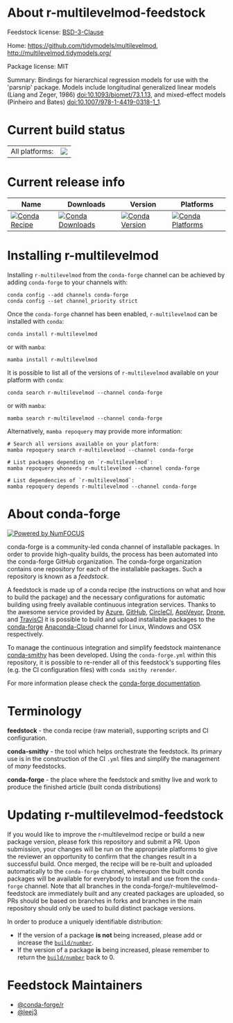 About r-multilevelmod-feedstock
===============================

Feedstock license: [BSD-3-Clause](https://github.com/conda-forge/r-multilevelmod-feedstock/blob/main/LICENSE.txt)

Home: https://github.com/tidymodels/multilevelmod, http://multilevelmod.tidymodels.org/

Package license: MIT

Summary: Bindings for hierarchical regression models for use with the 'parsnip' package. Models include longitudinal generalized linear models (Liang and Zeger, 1986) <doi:10.1093/biomet/73.1.13>, and mixed-effect models (Pinheiro and Bates) <doi:10.1007/978-1-4419-0318-1_1>.

Current build status
====================


<table><tr><td>All platforms:</td>
    <td>
      <a href="https://dev.azure.com/conda-forge/feedstock-builds/_build/latest?definitionId=18733&branchName=main">
        <img src="https://dev.azure.com/conda-forge/feedstock-builds/_apis/build/status/r-multilevelmod-feedstock?branchName=main">
      </a>
    </td>
  </tr>
</table>

Current release info
====================

| Name | Downloads | Version | Platforms |
| --- | --- | --- | --- |
| [![Conda Recipe](https://img.shields.io/badge/recipe-r--multilevelmod-green.svg)](https://anaconda.org/conda-forge/r-multilevelmod) | [![Conda Downloads](https://img.shields.io/conda/dn/conda-forge/r-multilevelmod.svg)](https://anaconda.org/conda-forge/r-multilevelmod) | [![Conda Version](https://img.shields.io/conda/vn/conda-forge/r-multilevelmod.svg)](https://anaconda.org/conda-forge/r-multilevelmod) | [![Conda Platforms](https://img.shields.io/conda/pn/conda-forge/r-multilevelmod.svg)](https://anaconda.org/conda-forge/r-multilevelmod) |

Installing r-multilevelmod
==========================

Installing `r-multilevelmod` from the `conda-forge` channel can be achieved by adding `conda-forge` to your channels with:

```
conda config --add channels conda-forge
conda config --set channel_priority strict
```

Once the `conda-forge` channel has been enabled, `r-multilevelmod` can be installed with `conda`:

```
conda install r-multilevelmod
```

or with `mamba`:

```
mamba install r-multilevelmod
```

It is possible to list all of the versions of `r-multilevelmod` available on your platform with `conda`:

```
conda search r-multilevelmod --channel conda-forge
```

or with `mamba`:

```
mamba search r-multilevelmod --channel conda-forge
```

Alternatively, `mamba repoquery` may provide more information:

```
# Search all versions available on your platform:
mamba repoquery search r-multilevelmod --channel conda-forge

# List packages depending on `r-multilevelmod`:
mamba repoquery whoneeds r-multilevelmod --channel conda-forge

# List dependencies of `r-multilevelmod`:
mamba repoquery depends r-multilevelmod --channel conda-forge
```


About conda-forge
=================

[![Powered by
NumFOCUS](https://img.shields.io/badge/powered%20by-NumFOCUS-orange.svg?style=flat&colorA=E1523D&colorB=007D8A)](https://numfocus.org)

conda-forge is a community-led conda channel of installable packages.
In order to provide high-quality builds, the process has been automated into the
conda-forge GitHub organization. The conda-forge organization contains one repository
for each of the installable packages. Such a repository is known as a *feedstock*.

A feedstock is made up of a conda recipe (the instructions on what and how to build
the package) and the necessary configurations for automatic building using freely
available continuous integration services. Thanks to the awesome service provided by
[Azure](https://azure.microsoft.com/en-us/services/devops/), [GitHub](https://github.com/),
[CircleCI](https://circleci.com/), [AppVeyor](https://www.appveyor.com/),
[Drone](https://cloud.drone.io/welcome), and [TravisCI](https://travis-ci.com/)
it is possible to build and upload installable packages to the
[conda-forge](https://anaconda.org/conda-forge) [Anaconda-Cloud](https://anaconda.org/)
channel for Linux, Windows and OSX respectively.

To manage the continuous integration and simplify feedstock maintenance
[conda-smithy](https://github.com/conda-forge/conda-smithy) has been developed.
Using the ``conda-forge.yml`` within this repository, it is possible to re-render all of
this feedstock's supporting files (e.g. the CI configuration files) with ``conda smithy rerender``.

For more information please check the [conda-forge documentation](https://conda-forge.org/docs/).

Terminology
===========

**feedstock** - the conda recipe (raw material), supporting scripts and CI configuration.

**conda-smithy** - the tool which helps orchestrate the feedstock.
                   Its primary use is in the construction of the CI ``.yml`` files
                   and simplify the management of *many* feedstocks.

**conda-forge** - the place where the feedstock and smithy live and work to
                  produce the finished article (built conda distributions)


Updating r-multilevelmod-feedstock
==================================

If you would like to improve the r-multilevelmod recipe or build a new
package version, please fork this repository and submit a PR. Upon submission,
your changes will be run on the appropriate platforms to give the reviewer an
opportunity to confirm that the changes result in a successful build. Once
merged, the recipe will be re-built and uploaded automatically to the
`conda-forge` channel, whereupon the built conda packages will be available for
everybody to install and use from the `conda-forge` channel.
Note that all branches in the conda-forge/r-multilevelmod-feedstock are
immediately built and any created packages are uploaded, so PRs should be based
on branches in forks and branches in the main repository should only be used to
build distinct package versions.

In order to produce a uniquely identifiable distribution:
 * If the version of a package **is not** being increased, please add or increase
   the [``build/number``](https://docs.conda.io/projects/conda-build/en/latest/resources/define-metadata.html#build-number-and-string).
 * If the version of a package **is** being increased, please remember to return
   the [``build/number``](https://docs.conda.io/projects/conda-build/en/latest/resources/define-metadata.html#build-number-and-string)
   back to 0.

Feedstock Maintainers
=====================

* [@conda-forge/r](https://github.com/conda-forge/r/)
* [@leej3](https://github.com/leej3/)

